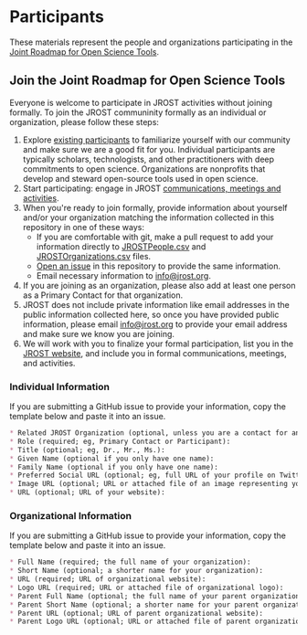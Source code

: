 # Participants
These materials represent the people and organizations participating in the [Joint Roadmap for Open Science Tools](http://jrost.org/participants).

## Join the Joint Roadmap for Open Science Tools
Everyone is welcome to participate in JROST activities without joining formally. To join the JROST communinity formally as an individual or organization, please follow these steps:
1. Explore [existing participants](http://jrost.org/participants) to familiarize yourself with our community and make sure we are a good fit for you. Individual participants are typically scholars, technologists, and other practitioners with deep commitments to open science. Organizations are nonprofits that develop and steward open-source tools used in open science.
1. Start participating: engage in JROST [communications, meetings and activities](http://jrost.org/join).
1. When you're ready to join formally, provide information about yourself and/or your organization matching the information collected in this repository in one of these ways:
   * If you are comfortable with git, make a pull request to add your information directly to [JROSTPeople.csv](https://github.com/OpenScienceRoadmap/Participants/blob/master/JROSTPeople.csv) and [JROSTOrganizations.csv](https://github.com/OpenScienceRoadmap/Participants/blob/master/JROSTOrganizations.csv) files.
   * [Open an issue](https://github.com/OpenScienceRoadmap/Participants/issues/new) in this repository to provide the same information.
   * Email necessary information to [info@jrost.org](mailto:info@jrost.org).
1. If you are joining as an organization, please also add at least one person as a Primary Contact for that organization.
1. JROST does not include private information like email addresses in the public information collected here, so once you have provided public information, please email [info@jrost.org](mailto:info@jrost.org) to provide your email address and make sure we know you are joining.
1. We will work with you to finalize your formal participation, list you in the [JROST website](http://jrost.org/participants), and include you in formal communications, meetings, and activities.

### Individual Information
If you are submitting a GitHub issue to provide your information, copy the template below and paste it into an issue.
```markdown
* Related JROST Organization (optional, unless you are a contact for an organization formally joined to JROST): 
* Role (required; eg, Primary Contact or Participant): 
* Title (optional; eg, Dr., Mr., Ms.): 
* Given Name (optional if you only have one name): 
* Family Name (optional if you only have one name): 
* Preferred Social URL (optional; eg, full URL of your profile on Twitter, GitHub, LinkedIn, etc): 
* Image URL (optional; URL or attached file of an image representing you): 
* URL (optional; URL of your website): 
```

### Organizational Information
If you are submitting a GitHub issue to provide your information, copy the template below and paste it into an issue.
```markdown
* Full Name (required; the full name of your organization): 
* Short Name (optional; a shorter name for your organization): 
* URL (required; URL of organizational website): 
* Logo URL (required; URL or attached file of organizational logo): 
* Parent Full Name (optional; the full name of your parent organization): 
* Parent Short Name (optional; a shorter name for your parent organization): 
* Parent URL (optional; URL of parent organizational website): 
* Parent Logo URL (optional; URL or attached file of parent organizational logo): 
```

